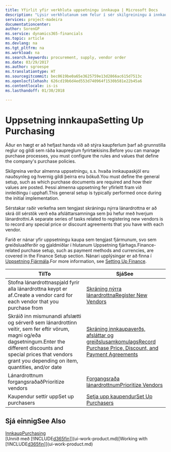 ```yaml
---
title: Yfirlit yfir verkhluta uppsetningu innkaupa | Microsoft Docs
description: "Lýsir verkhlutanum sem felur í sér skilgreiningu á innkaupastefnu fyrirtækisins og uppsetningu innkaupaferla."
services: project-madeira
documentationcenter: 
author: SorenGP
ms.service: dynamics365-financials
ms.topic: article
ms.devlang: na
ms.tgt_pltfrm: na
ms.workload: na
ms.search.keywords: procurement, supply, vendor order
ms.date: 03/29/2017
ms.author: sgroespe
ms.translationtype: HT
ms.sourcegitcommit: bec0619be0a65e3625759e13d2866ac615d7513c
ms.openlocfilehash: 626cd19b6d4ed553d740964f1530b581e22b45a6
ms.contentlocale: is-is
ms.lasthandoff: 01/30/2018

---
```

# <a name="setting-up-purchasing"></a><span data-ttu-id="fe137-103">Uppsetning innkaupa</span><span class="sxs-lookup"><span data-stu-id="fe137-103">Setting Up Purchasing</span></span>
<span data-ttu-id="fe137-104">Áður en hægt er að hefjast handa við að stýra kaupferlum þarf að grunnstilla reglur og gildi sem ráða kaupreglum fyrirtækisins.</span><span class="sxs-lookup"><span data-stu-id="fe137-104">Before you can manage purchase processes, you must configure the rules and values that define the company's purchase policies.</span></span>

<span data-ttu-id="fe137-105">Skilgreina verður almenna uppsetningu, s.s. hvaða innkaupaskjöl eru nauðsynleg og hvernig gildi þeirra eru bókuð.</span><span class="sxs-lookup"><span data-stu-id="fe137-105">You must define the general setup, such as which purchase documents are required and how their values are posted.</span></span> <span data-ttu-id="fe137-106">Þessi almenna uppsetning fer yfirleitt fram við innleiðingu í upphafi.</span><span class="sxs-lookup"><span data-stu-id="fe137-106">This general setup is typically performed once during the initial implementation.</span></span>

<span data-ttu-id="fe137-107">Sérstakar raðir verkefna sem tengjast skráningu nýrra lánardrottna er að skrá öll sérstök verð eða afsláttarsamninga sem þú hefur með hverjum lánardrottni.</span><span class="sxs-lookup"><span data-stu-id="fe137-107">A separate series of tasks related to registering new vendors is to record any special price or discount agreements that you have with each vendor.</span></span>

<span data-ttu-id="fe137-108">Farið er nánar yfir uppsetningu kaupa sem tengjast fjármunum, svo sem greiðsluaðferðir og gjaldmiðlar í hlutanum Uppsetning fjárhags.</span><span class="sxs-lookup"><span data-stu-id="fe137-108">Finance-related purchase setup, such as payment methods and currencies, are covered in the Finance Setup section.</span></span> <span data-ttu-id="fe137-109">Nánari upplýsingar er að finna í [Uppsetning Fjármála](finance-setup-finance.md).</span><span class="sxs-lookup"><span data-stu-id="fe137-109">For more information, see [Setting Up Finance](finance-setup-finance.md).</span></span>

| <span data-ttu-id="fe137-110">Til</span><span class="sxs-lookup"><span data-stu-id="fe137-110">To</span></span> | <span data-ttu-id="fe137-111">Sjá</span><span class="sxs-lookup"><span data-stu-id="fe137-111">See</span></span> |
| --- | --- |
| <span data-ttu-id="fe137-112">Stofna lánardrottnaspjald fyrir alla lánardrottna keypt er af.</span><span class="sxs-lookup"><span data-stu-id="fe137-112">Create a vendor card for each vendor that you purchase from</span></span>|[<span data-ttu-id="fe137-113">Skráning nýrra lánardrottna</span><span class="sxs-lookup"><span data-stu-id="fe137-113">Register New Vendors</span></span>](purchasing-how-register-new-vendors.md) |
| <span data-ttu-id="fe137-114">Skráið inn mismunandi afslætti og sérverð sem lánardrottinn veitir, sem fer eftir vörum, magni og/eða dagsetningum.</span><span class="sxs-lookup"><span data-stu-id="fe137-114">Enter the different discounts and special prices that vendors grant you depending on item, quantities, and/or date</span></span> |[<span data-ttu-id="fe137-115">Skráning innkaupaverðs, afsláttar og greiðslusamkomulags</span><span class="sxs-lookup"><span data-stu-id="fe137-115">Record Purchase Price, Discount, and Payment Agreements</span></span>](purchasing-how-record-purchase-price-discount-payment-agreements.md) |
| <span data-ttu-id="fe137-116">Lánardrottnum forgangsraðað</span><span class="sxs-lookup"><span data-stu-id="fe137-116">Prioritize vendors</span></span> |[<span data-ttu-id="fe137-117">Forgangsraða lánardrottnum</span><span class="sxs-lookup"><span data-stu-id="fe137-117">Prioritize Vendors</span></span>](purchasing-how-prioritize-vendors.md) |
| <span data-ttu-id="fe137-118">Kaupendur settir upp</span><span class="sxs-lookup"><span data-stu-id="fe137-118">Set up purchasers</span></span> |[<span data-ttu-id="fe137-119">Setja upp kaupendur</span><span class="sxs-lookup"><span data-stu-id="fe137-119">Set Up Purchasers</span></span>](purchasing-how-setup-purchasers.md) |

## <a name="see-also"></a><span data-ttu-id="fe137-120">Sjá einnig</span><span class="sxs-lookup"><span data-stu-id="fe137-120">See Also</span></span>
[<span data-ttu-id="fe137-121">Innkaup</span><span class="sxs-lookup"><span data-stu-id="fe137-121">Purchasing</span></span>](purchasing-manage-purchasing.md)  
<span data-ttu-id="fe137-122">[Unnið með [!INCLUDE[d365fin](includes/d365fin_md.md)]](ui-work-product.md)</span><span class="sxs-lookup"><span data-stu-id="fe137-122">[Working with [!INCLUDE[d365fin](includes/d365fin_md.md)]](ui-work-product.md)</span></span>

